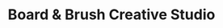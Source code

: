 ---
title: "Board & Brush Creative Studio"
url: /gilbert/board-und-brush-creative-studio/
shop: Kunst
---